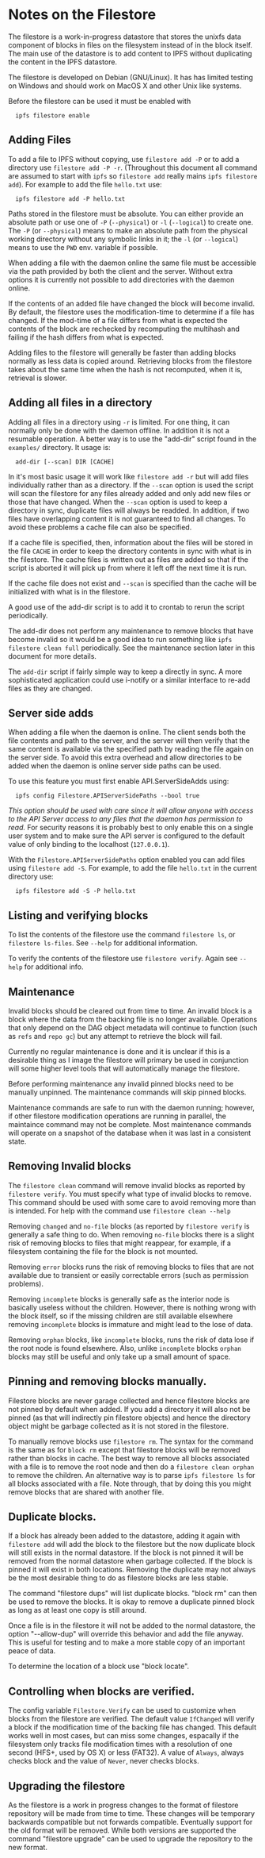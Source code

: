 # Notes on the Filestore

The filestore is a work-in-progress datastore that stores the unixfs
data component of blocks in files on the filesystem instead of in the
block itself.  The main use of the datastore is to add content to IPFS
without duplicating the content in the IPFS datastore.

The filestore is developed on Debian (GNU/Linux).  It has has limited
testing on Windows and should work on MacOS X and other Unix like
systems.

Before the filestore can be used it must be enabled with
```
  ipfs filestore enable
```

## Adding Files

To add a file to IPFS without copying, use `filestore add -P` or to add a
directory use `filestore add -P -r`.  (Throughout this document all
command are assumed to start with `ipfs` so `filestore add` really
mains `ipfs filestore add`).  For example to add the file `hello.txt`
use:
```
  ipfs filestore add -P hello.txt
```

Paths stored in the filestore must be absolute.  You can either
provide an absolute path or use one of `-P` (`--physical`) or `-l`
(`--logical`) to create one.  The `-P` (or `--physical`) means to make
an absolute path from the physical working directory without any
symbolic links in it; the `-l` (or `--logical`) means to use the `PWD`
env. variable if possible.

When adding a file with the daemon online the same file must be
accessible via the path provided by both the client and the server.
Without extra options it is currently not possible to add directories
with the daemon online.

If the contents of an added file have changed the block will become
invalid.  By default, the filestore uses the modification-time to
determine if a file has changed.  If the mod-time of a file differs
from what is expected the contents of the block are rechecked by
recomputing the multihash and failing if the hash differs from what is
expected.

Adding files to the filestore will generally be faster than adding
blocks normally as less data is copied around.  Retrieving blocks from
the filestore takes about the same time when the hash is not
recomputed, when it is, retrieval is slower.

## Adding all files in a directory

Adding all files in a directory using `-r` is limited.  For one thing,
it can normally only be done with the daemon offline.  In addition it is
not a resumable operation.  A better way is to use the "add-dir" script
found in the `examples/` directory.  It usage is:
```
  add-dir [--scan] DIR [CACHE]
```
In it's most basic usage it will work like `filestore add -r` but will
add files individually rather than as a directory.  If the `--scan`
option is used the script will scan the filestore for any files
already added and only add new files or those that have changed.  When
the `--scan` option is used to keep a directory in sync, duplicate
files will always be readded.  In addition, if two files have
overlapping content it is not guaranteed to find all changes.  To
avoid these problems a cache file can also be specified.

If a cache file is specified, then, information about the files will
be stored in the file `CACHE` in order to keep the directory contents
in sync with what is in the filestore.  The cache files is written out
as files are added so that if the script is aborted it will pick up
from where it left off the next time it is run.

If the cache file does not exist and `--scan` is specified than the
cache will be initialized with what is in the filestore.

A good use of the add-dir script is to add it to crontab to rerun the
script periodically.

The add-dir does not perform any maintenance to remove blocks that
have become invalid so it would be a good idea to run something like
`ipfs filestore clean full` periodically.  See the maintenance section
later in this document for more details.

The `add-dir` script if fairly simple way to keep a directly in sync.
A more sophisticated application could use i-notify or a similar
interface to re-add files as they are changed.

## Server side adds

When adding a file when the daemon is online.  The client sends both
the file contents and path to the server, and the server will then
verify that the same content is available via the specified path by
reading the file again on the server side.  To avoid this extra
overhead and allow directories to be added when the daemon is
online server side paths can be used.

To use this feature you must first enable API.ServerSideAdds using:
```
  ipfs config Filestore.APIServerSidePaths --bool true
```
*This option should be used with care since it will allow anyone with
access to the API Server access to any files that the daemon has
permission to read.* For security reasons it is probably best to only
enable this on a single user system and to make sure the API server is
configured to the default value of only binding to the localhost
(`127.0.0.1`).

With the `Filestore.APIServerSidePaths` option enabled you can add
files using `filestore add -S`.  For example, to add the file
`hello.txt` in the current directory use:
```
  ipfs filestore add -S -P hello.txt
```

## Listing and verifying blocks

To list the contents of the filestore use the command `filestore ls`,
or `filestore ls-files`.  See `--help` for additional information.

To verify the contents of the filestore use `filestore verify`.
Again see `--help` for additional info.

## Maintenance

Invalid blocks should be cleared out from time to time.  An invalid
block is a block where the data from the backing file is no longer
available.  Operations that only depend on the DAG object metadata
will continue to function (such as `refs` and `repo gc`) but any
attempt to retrieve the block will fail.

Currently no regular maintenance is done and it is unclear if this is
a desirable thing as I image the filestore will primary be used in
conjunction will some higher level tools that will automatically
manage the filestore.

Before performing maintenance any invalid pinned blocks need to be
manually unpinned.  The maintenance commands will skip pinned blocks.

Maintenance commands are safe to run with the daemon running; however,
if other filestore modification operations are running in parallel,
the maintaince command may not be complete.  Most maintenance commands
will operate on a snapshot of the database when it was last in a
consistent state.

## Removing Invalid blocks

The `filestore clean` command will remove invalid blocks as reported
by `filestore verify`.  You must specify what type of invalid blocks to
remove.  This command should be used with some care to avoid removing
more than is intended.  For help with the command use
`filestore clean --help`

Removing `changed` and `no-file` blocks (as reported by `filestore verify`
is generally a safe thing to do.  When removing `no-file` blocks there
is a slight risk of removing blocks to files that might reappear, for
example, if a filesystem containing the file for the block is not
mounted.

Removing `error` blocks runs the risk of removing blocks to files that
are not available due to transient or easily correctable errors (such as
permission problems).

Removing `incomplete` blocks is generally safe as the interior node is
basically useless without the children.  However, there is nothing
wrong with the block itself, so if the missing children are still
available elsewhere removing `incomplete` blocks is immature and might
lead to the lose of data.

Removing `orphan` blocks, like `incomplete` blocks, runs the risk of
data lose if the root node is found elsewhere.  Also, unlike
`incomplete` blocks `orphan` blocks may still be useful and only take
up a small amount of space.

## Pinning and removing blocks manually.

Filestore blocks are never garage collected and hence filestore blocks
are not pinned by default when added.  If you add a directory it will
also not be pinned (as that will indirectly pin filestore objects) and
hence the directory object might be garbage collected as it is not
stored in the filestore.

To manually remove blocks use `filestore rm`.  The syntax for the
command is the same as for `block rm` except that filestore blocks
will be removed rather than blocks in cache.  The best way to remove
all blocks associated with a file is to remove the root node and then
do a `filestore clean orphan` to remove the children.  An alternative
way is to parse `ipfs filestore ls` for all blocks associated with a
file.  Note through, that by doing this you might remove blocks that
are shared with another file.

## Duplicate blocks.

If a block has already been added to the datastore, adding it again
with `filestore add` will add the block to the filestore but the now
duplicate block will still exists in the normal datastore.  If the
block is not pinned it will be removed from the normal datastore when
garbage collected.  If the block is pinned it will exist in both
locations.  Removing the duplicate may not always be the most
desirable thing to do as filestore blocks are less stable.

The command "filestore dups" will list duplicate blocks.  "block rm"
can then be used to remove the blocks.  It is okay to remove a
duplicate pinned block as long as at least one copy is still around.

Once a file is in the filestore it will not be added to the normal
datastore, the option "--allow-dup" will override this behavior and
add the file anyway.  This is useful for testing and to make a more
stable copy of an important peace of data.

To determine the location of a block use "block locate".

## Controlling when blocks are verified.

The config variable `Filestore.Verify` can be used to customize when
blocks from the filestore are verified.  The default value `IfChanged`
will verify a block if the modification time of the backing file has
changed.  This default works well in most cases, but can miss some
changes, espacally if the filesystem only tracks file modification
times with a resolution of one second (HFS+, used by OS X) or less
(FAT32).  A value of `Always`, always checks block and the value of
`Never`, never checks blocks.

## Upgrading the filestore

As the filestore is a work in progress changes to the format of
filestore repository will be made from time to time.  These changes
will be temporary backwards compatible but not forwards compatible.
Eventually support for the old format will be removed.  While both
versions are supported the command "filestore upgrade" can be used to
upgrade the repository to the new format.

